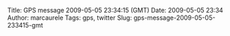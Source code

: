 Title: GPS message 2009-05-05 23:34:15 (GMT)
Date: 2009-05-05 23:34
Author: marcaurele
Tags: gps, twitter
Slug: gps-message-2009-05-05-233415-gmt

<!--break-->

<div class="gmap" id="gmap_20090505_163415">
</div>
</p>

